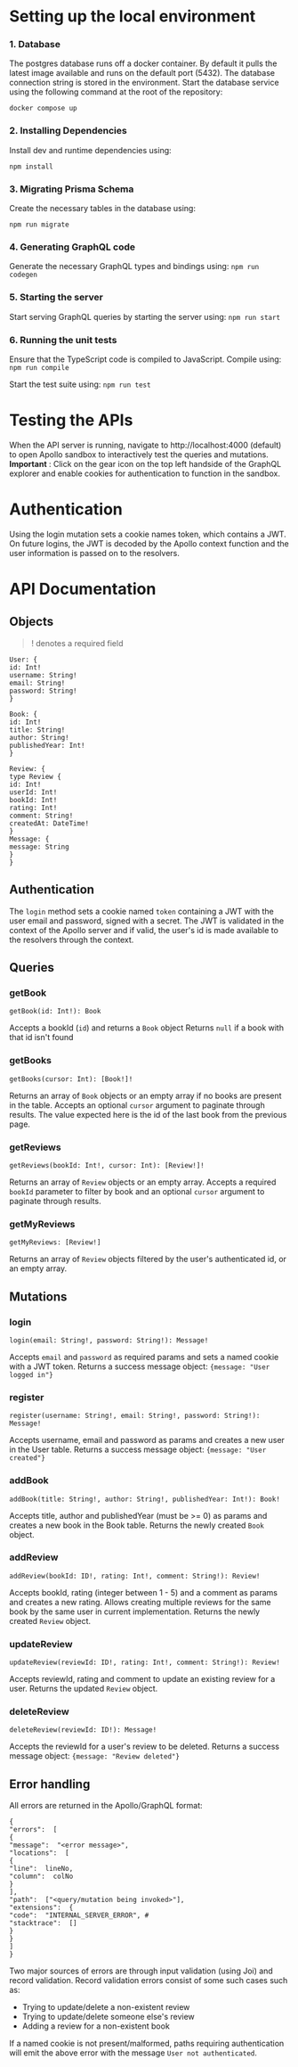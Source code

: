 # Setting up the local environment

### 1. Database
The postgres database runs off a docker container. By default it pulls the latest image available and runs on the default port (5432). The database connection string is stored in the environment. Start the database service using the following command at the root of the repository:

    docker compose up


### 2. Installing Dependencies
Install dev and runtime dependencies using:

`npm install`

### 3. Migrating Prisma Schema
Create the necessary tables in the database using:

`npm run migrate`

### 4. Generating GraphQL code
Generate the necessary GraphQL types and bindings using:
`npm run codegen`

###  5. Starting the server
Start serving GraphQL queries  by starting the server using:
`npm run start`


### 6. Running the unit tests
Ensure that the TypeScript code is compiled to JavaScript. Compile using:
`npm run compile`

Start the test suite using:
`npm run test`

# Testing the APIs
When the API server is running, navigate to http://localhost:4000 (default) to open Apollo sandbox to interactively test the queries and mutations. 
**Important** : Click on the gear icon on the top left handside of the GraphQL explorer and enable cookies for authentication to function in the sandbox.

# Authentication
Using the login mutation sets a cookie names token, which contains a JWT. On future logins, the JWT is decoded by the Apollo context function and the user information is passed on to the resolvers.

# API Documentation
## Objects

> ! denotes a required field

```
User: {
id: Int!
username: String!
email: String!
password: String!
}

Book: {
id: Int!
title: String!
author: String!
publishedYear: Int!
}

Review: {
type Review {
id: Int!
userId: Int!
bookId: Int!
rating: Int!
comment: String!
createdAt: DateTime!
}
Message: {
message: String
}
}
```

## Authentication

The `login` method sets a cookie named `token` containing a JWT with the user email and password, signed with a secret. The JWT is validated in the context of the Apollo server and if valid, the user's id is made available to the resolvers through the context.

## Queries

### getBook
`getBook(id: Int!): Book`

Accepts a bookId (`id`) and returns a `Book` object 
Returns `null` if a book with that id isn't found
### getBooks
`getBooks(cursor: Int): [Book!]!`

Returns an array of `Book` objects or an empty array if no books are present in the table.
Accepts an optional `cursor` argument to paginate through results. The value expected here is the id of the last book from the previous page.
### getReviews
`getReviews(bookId: Int!, cursor: Int): [Review!]!`

Returns an array of `Review` objects or an empty array.
Accepts a required `bookId` parameter to filter by book and an optional `cursor` argument to paginate through results.
### getMyReviews
`getMyReviews: [Review!]`

Returns an array of `Review` objects filtered by the user's authenticated id, or an empty array.

## Mutations

### login
`login(email: String!, password: String!): Message!`

Accepts `email` and `password` as required params and sets a named cookie with a JWT token.
Returns a success message object: `{message: "User logged in"}`

### register
`register(username: String!, email: String!, password: String!): Message!`

Accepts username, email and password as params and creates a new user in the User table. 
Returns a success message object: `{message: "User created"}`

### addBook
`addBook(title: String!, author: String!, publishedYear: Int!): Book!`

Accepts title, author and publishedYear (must be >= 0) as params and creates a new book in the Book table.
Returns the newly created `Book` object.

### addReview
`addReview(bookId: ID!, rating: Int!, comment: String!): Review!`

Accepts bookId, rating (integer between 1 - 5) and a comment as params and creates a new rating.
Allows creating multiple reviews for the same book by the same user in current implementation.
Returns the newly created `Review` object.

### updateReview
`updateReview(reviewId: ID!, rating: Int!, comment: String!): Review!`

Accepts reviewId, rating and comment to update an existing review for a user.
Returns the updated `Review` object.

### deleteReview
`deleteReview(reviewId: ID!): Message!`

Accepts the reviewId for a user's review to be deleted.
Returns a success message object: `{message: "Review deleted"}`

## Error handling
All errors are returned in the Apollo/GraphQL format:
```
{
"errors":  [
{
"message":  "<error message>",
"locations":  [
{
"line":  lineNo,
"column":  colNo
}
],
"path":  ["<query/mutation being invoked>"],
"extensions":  {
"code":  "INTERNAL_SERVER_ERROR", #
"stacktrace":  []
}
}
]
}

```

Two major sources of errors are through input validation (using Joi) and record validation. Record validation errors consist of some such cases such as:

 - Trying to update/delete a non-existent review
 - Trying to update/delete someone else's review
 - Adding a review for a non-existent book

If a named cookie is not present/malformed, paths requiring authentication will emit the above error with the message `User not authenticated`.